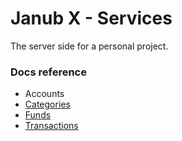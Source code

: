# Janub X - Services

The server side for a personal project. 

### Docs reference

* Accounts
* [Categories](categories/README.md)
* [Funds](funds/README.md)
* [Transactions](transactions/README.md)
